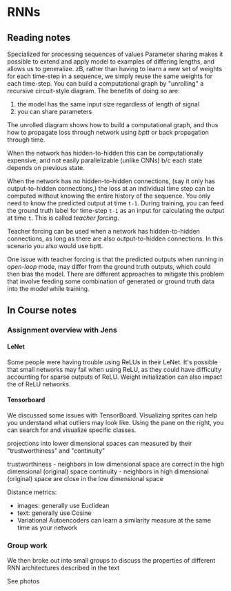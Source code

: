 # RNNs

## Reading notes
Specialized for processing sequences of values
Parameter sharing makes it possible to extend and apply model to examples of differing lengths, and allows us to generalize. zB, rather than having to learn a new set of weights for each time-step in a sequence, we simply reuse the same weights for each time-step.
You can build a computational graph by "unrolling" a recursive circuit-style diagram. The benefits of doing so are:
1) the model has the same input size regardless of length of signal
2) you can share parameters

The unrolled diagram shows how to build a computational graph, and thus how to propagate loss through network using *bptt* or back propagation through time.

When the network has hidden-to-hidden this can be computationally expensive, and not easily parallelizable (unlike CNNs) b/c each state depends on previous state.

When the network has no hidden-to-hidden connections, (say it only has output-to-hidden connections,) the loss at an individual time step can be computed without knowing the entire history of the sequence. You only need to know the predicted output at time `t-1`. During training, you can feed the ground truth label for time-step `t-1` as an input for calculating the output at time `t`. This is called *teacher forcing*.

Teacher forcing can be used when a network has hidden-to-hidden connections, as long as there are also output-to-hidden connections. In this scenario you also would use bptt.

One issue with teacher forcing is that the predicted outputs when running in *open-loop* mode, may differ from the ground truth outputs, which could then bias the model. There are different approaches to mitigate this problem that involve feeding some combination of generated or ground truth data into the model while training.

## In Course notes

### Assignment overview with Jens

#### LeNet
Some people were having trouble using ReLUs in their LeNet. It's possible that small
networks may fail when using ReLU, as they could have difficulty
accounting for sparse outputs of ReLU. Weight initialization can also impact the of
ReLU networks.

#### Tensorboard
We discussed some issues with TensorBoard. Visualizing sprites can help you
understand what outliers may look like.
Using the pane on the right, you can search for and visualize specific classes.

projections into lower dimensional spaces can measured by their "trustworthiness" and "continuity"

trustworthiness - neighbors in low dimensional space are correct in the high dimensional (original) space
continuity - neighbors in high dimensional (original) space are close in the low dimensional space

Distance metrics:
- images: generally use Euclidean
- text: generally use Cosine
- Variational Autoencoders can learn a similarity measure at the same time as your network

### Group work

We then broke out into small groups to discuss the properties of different RNN architectures
described in the text

See photos
